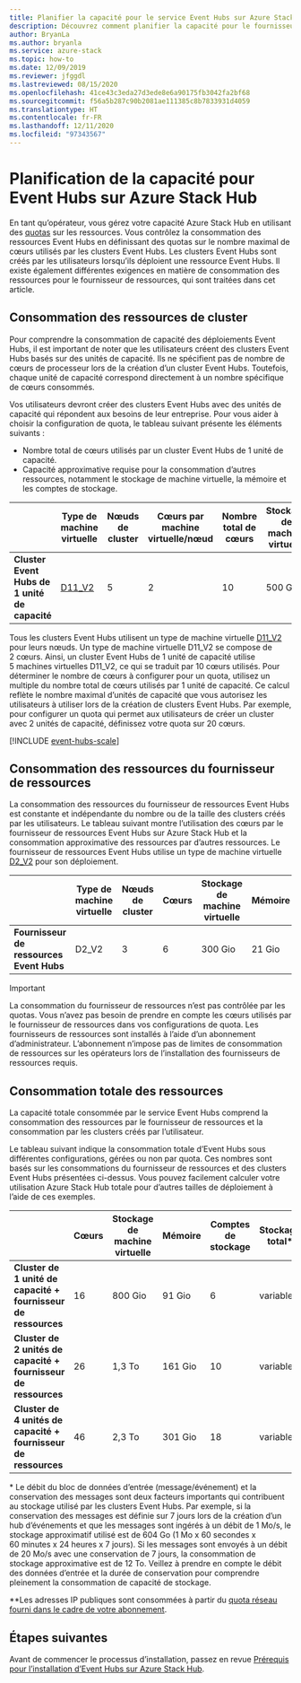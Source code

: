 ```yaml
---
title: Planifier la capacité pour le service Event Hubs sur Azure Stack Hub
description: Découvrez comment planifier la capacité pour le fournisseur de ressources Event Hubs sur Azure Stack Hub.
author: BryanLa
ms.author: bryanla
ms.service: azure-stack
ms.topic: how-to
ms.date: 12/09/2019
ms.reviewer: jfggdl
ms.lastreviewed: 08/15/2020
ms.openlocfilehash: 41ce43c3eda27d3ede8e6a90175fb3042fa2bf68
ms.sourcegitcommit: f56a5b287c90b2081ae111385c8b7833931d4059
ms.translationtype: HT
ms.contentlocale: fr-FR
ms.lasthandoff: 12/11/2020
ms.locfileid: "97343567"
---
```

# <a name="how-to-do-capacity-planning-for-event-hubs-on-azure-stack-hub"></a>Planification de la capacité pour Event Hubs sur Azure Stack Hub

En tant qu’opérateur, vous gérez votre capacité Azure Stack Hub en utilisant des [quotas](azure-stack-quota-types.md) sur les ressources. Vous contrôlez la consommation des ressources Event Hubs en définissant des quotas sur le nombre maximal de cœurs utilisés par les clusters Event Hubs. Les clusters Event Hubs sont créés par les utilisateurs lorsqu’ils déploient une ressource Event Hubs. Il existe également différentes exigences en matière de consommation des ressources pour le fournisseur de ressources, qui sont traitées dans cet article.

## <a name="cluster-resource-consumption"></a>Consommation des ressources de cluster

Pour comprendre la consommation de capacité des déploiements Event Hubs, il est important de noter que les utilisateurs créent des clusters Event Hubs basés sur des unités de capacité. Ils ne spécifient pas de nombre de cœurs de processeur lors de la création d’un cluster Event Hubs. Toutefois, chaque unité de capacité correspond directement à un nombre spécifique de cœurs consommés. 

Vos utilisateurs devront créer des clusters Event Hubs avec des unités de capacité qui répondent aux besoins de leur entreprise. Pour vous aider à choisir la configuration de quota, le tableau suivant présente les éléments suivants :
- Nombre total de cœurs utilisés par un cluster Event Hubs de 1 unité de capacité.
- Capacité approximative requise pour la consommation d’autres ressources, notamment le stockage de machine virtuelle, la mémoire et les comptes de stockage.

| | Type de machine virtuelle | Nœuds de cluster | Cœurs par machine virtuelle/nœud | Nombre total de cœurs | Stockage de machine virtuelle | Mémoire | Comptes de stockage | Adresses IP publiques |
|-|---------|-------|-------------------|-------------|------------|--------|------------------|---|
| **Cluster Event Hubs de 1 unité de capacité** | [D11_V2](../user/azure-stack-vm-sizes.md#mo-dv2) | 5 | 2 | 10 | 500 Go | 70 Gio | 4 | 1 |

Tous les clusters Event Hubs utilisent un type de machine virtuelle [D11_V2](../user/azure-stack-vm-sizes.md#mo-dv2) pour leurs nœuds. Un type de machine virtuelle D11_V2 se compose de 2 cœurs. Ainsi, un cluster Event Hubs de 1 unité de capacité utilise 5 machines virtuelles D11_V2, ce qui se traduit par 10 cœurs utilisés. Pour déterminer le nombre de cœurs à configurer pour un quota, utilisez un multiple du nombre total de cœurs utilisés par 1 unité de capacité. Ce calcul reflète le nombre maximal d’unités de capacité que vous autorisez les utilisateurs à utiliser lors de la création de clusters Event Hubs. Par exemple, pour configurer un quota qui permet aux utilisateurs de créer un cluster avec 2 unités de capacité, définissez votre quota sur 20 cœurs.

[!INCLUDE [event-hubs-scale](../includes/event-hubs-scale.md)]

## <a name="resource-provider-resource-consumption"></a>Consommation des ressources du fournisseur de ressources  

La consommation des ressources du fournisseur de ressources Event Hubs est constante et indépendante du nombre ou de la taille des clusters créés par les utilisateurs. Le tableau suivant montre l’utilisation des cœurs par le fournisseur de ressources Event Hubs sur Azure Stack Hub et la consommation approximative des ressources par d’autres ressources. Le fournisseur de ressources Event Hubs utilise un type de machine virtuelle [D2_V2](../user/azure-stack-vm-sizes.md#dv2-series) pour son déploiement.

|                                  | Type de machine virtuelle | Nœuds de cluster | Cœurs | Stockage de machine virtuelle | Mémoire | Comptes de stockage | Adresses IP publiques |
|----------------------------------|---------|---------------|-------|------------|--------|------------------|------------|
| **Fournisseur de ressources Event Hubs** | D2_V2   | 3     | 6     | 300 Gio | 21 Gio | 2 | 1 |

> [!IMPORTANT]
> La consommation du fournisseur de ressources n’est pas contrôlée par les quotas. Vous n’avez pas besoin de prendre en compte les cœurs utilisés par le fournisseur de ressources dans vos configurations de quota. Les fournisseurs de ressources sont installés à l’aide d’un abonnement d’administrateur. L’abonnement n’impose pas de limites de consommation de ressources sur les opérateurs lors de l’installation des fournisseurs de ressources requis.

## <a name="total-resource-consumption"></a>Consommation totale des ressources

La capacité totale consommée par le service Event Hubs comprend la consommation des ressources par le fournisseur de ressources et la consommation par les clusters créés par l’utilisateur.

Le tableau suivant indique la consommation totale d’Event Hubs sous différentes configurations, gérées ou non par quota. Ces nombres sont basés sur les consommations du fournisseur de ressources et des clusters Event Hubs présentées ci-dessus. Vous pouvez facilement calculer votre utilisation Azure Stack Hub totale pour d’autres tailles de déploiement à l’aide de ces exemples.

|                                      | Cœurs | Stockage de machine virtuelle | Mémoire  | Comptes de stockage | Stockage total\* | Adresses IP publiques\*\* |
|--------------------------------------|-------|------------|---------|------------------|---------------|------------|
| **Cluster de 1 unité de capacité + fournisseur de ressources** | 16    | 800 Gio    | 91 Gio  | 6                | variable    | 2 |
| **Cluster de 2 unités de capacité + fournisseur de ressources** | 26    | 1,3 To     | 161 Gio | 10               | variable    | 2 |
| **Cluster de 4 unités de capacité + fournisseur de ressources** | 46    | 2,3 To     | 301 Gio | 18               | variable    | 2 |

\* Le débit du bloc de données d’entrée (message/événement) et la conservation des messages sont deux facteurs importants qui contribuent au stockage utilisé par les clusters Event Hubs. Par exemple, si la conservation des messages est définie sur 7 jours lors de la création d’un hub d’événements et que les messages sont ingérés à un débit de 1 Mo/s, le stockage approximatif utilisé est de 604 Go (1 Mo x 60 secondes x 60 minutes x 24 heures x 7 jours). Si les messages sont envoyés à un débit de 20 Mo/s avec une conservation de 7 jours, la consommation de stockage approximative est de 12 To. Veillez à prendre en compte le débit des données d’entrée et la durée de conservation pour comprendre pleinement la consommation de capacité de stockage.

\*\*Les adresses IP publiques sont consommées à partir du [quota réseau fourni dans le cadre de votre abonnement](azure-stack-quota-types.md#network-quota-types).

## <a name="next-steps"></a>Étapes suivantes

Avant de commencer le processus d’installation, passez en revue [Prérequis pour l’installation d’Event Hubs sur Azure Stack Hub](event-hubs-rp-prerequisites.md).
